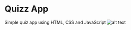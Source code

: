 # Quizz App
Simple quiz app using HTML, CSS and JavaScript
![alt text](https://github.com/mustaphaboudouch/quizz-app/blob/img/screenshot.png?raw=true)